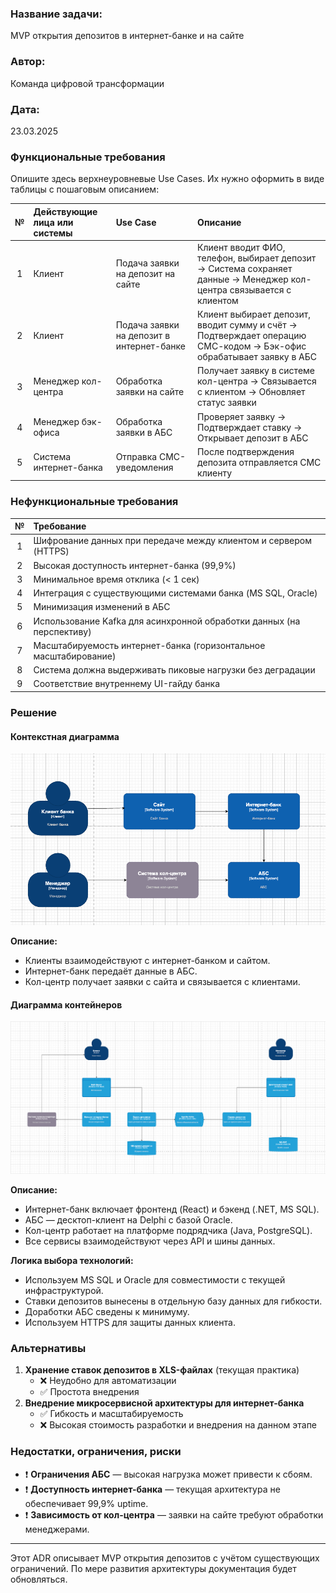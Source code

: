 ﻿### **Название задачи:**
MVP открытия депозитов в интернет-банке и на сайте

### **Автор:**
Команда цифровой трансформации

### **Дата:**
23.03.2025

### **Функциональные требования**
Опишите здесь верхнеуровневые Use Cases. Их нужно оформить в виде таблицы с пошаговым описанием:

|**№**|**Действующие лица или системы**|**Use Case**|**Описание**|
| :-: | :- | :- | :- |
| 1 | Клиент | Подача заявки на депозит на сайте | Клиент вводит ФИО, телефон, выбирает депозит → Система сохраняет данные → Менеджер кол-центра связывается с клиентом |
| 2 | Клиент | Подача заявки на депозит в интернет-банке | Клиент выбирает депозит, вводит сумму и счёт → Подтверждает операцию СМС-кодом → Бэк-офис обрабатывает заявку в АБС |
| 3 | Менеджер кол-центра | Обработка заявки на сайте | Получает заявку в системе кол-центра → Связывается с клиентом → Обновляет статус заявки |
| 4 | Менеджер бэк-офиса | Обработка заявки в АБС | Проверяет заявку → Подтверждает ставку → Открывает депозит в АБС |
| 5 | Система интернет-банка | Отправка СМС-уведомления | После подтверждения депозита отправляется СМС клиенту |

### **Нефункциональные требования**

|**№**|**Требование**|
| :-: | :- |
| 1 | Шифрование данных при передаче между клиентом и сервером (HTTPS) |
| 2 | Высокая доступность интернет-банка (99,9%) |
| 3 | Минимальное время отклика (< 1 сек) |
| 4 | Интеграция с существующими системами банка (MS SQL, Oracle) |
| 5 | Минимизация изменений в АБС |
| 6 | Использование Kafka для асинхронной обработки данных (на перспективу) |
| 7 | Масштабируемость интернет-банка (горизонтальное масштабирование) |
| 8 | Система должна выдерживать пиковые нагрузки без деградации |
| 9 | Соответствие внутреннему UI-гайду банка |

### **Решение**

#### **Контекстная диаграмма**
![](context_diagram.png)

**Описание:**
- Клиенты взаимодействуют с интернет-банком и сайтом.
- Интернет-банк передаёт данные в АБС.
- Кол-центр получает заявки с сайта и связывается с клиентами.

#### **Диаграмма контейнеров**
![](container_diagram.png)

**Описание:**
- Интернет-банк включает фронтенд (React) и бэкенд (.NET, MS SQL).
- АБС — десктоп-клиент на Delphi с базой Oracle.
- Кол-центр работает на платформе подрядчика (Java, PostgreSQL).
- Все сервисы взаимодействуют через API и шины данных.

**Логика выбора технологий:**
- Используем MS SQL и Oracle для совместимости с текущей инфраструктурой.
- Ставки депозитов вынесены в отдельную базу данных для гибкости.
- Доработки АБС сведены к минимуму.
- Используем HTTPS для защиты данных клиента.

### </a>**Альтернативы**

1. **Хранение ставок депозитов в XLS-файлах** (текущая практика)
    - ❌ Неудобно для автоматизации
    - ✅ Простота внедрения
2. **Внедрение микросервисной архитектуры для интернет-банка**
    - ✅ Гибкость и масштабируемость
    - ❌ Высокая стоимость разработки и внедрения на данном этапе

### **Недостатки, ограничения, риски**

- ❗ **Ограничения АБС** — высокая нагрузка может привести к сбоям.
- ❗ **Доступность интернет-банка** — текущая архитектура не обеспечивает 99,9% uptime.
- ❗ **Зависимость от кол-центра** — заявки на сайте требуют обработки менеджерами.

---

Этот ADR описывает MVP открытия депозитов с учётом существующих ограничений. По мере развития архитектуры документация будет обновляться.
